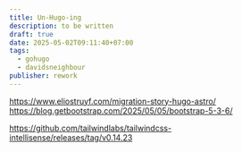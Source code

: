 ```yaml
---
title: Un-Hugo-ing
description: to be written
draft: true
date: 2025-05-02T09:11:40+07:00
tags:
  - gohugo
  - davidsneighbour
publisher: rework
---
```






<https://www.eliostruyf.com/migration-story-hugo-astro/>
<https://blog.getbootstrap.com/2025/05/05/bootstrap-5-3-6/>

<https://github.com/tailwindlabs/tailwindcss-intellisense/releases/tag/v0.14.23>
